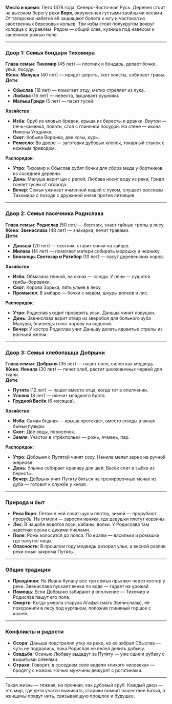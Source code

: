 
**Место и время**: Лето 1378 года, Северо-Восточная Русь. Деревня стоит на высоком берегу реки **Воря**, окруженная густыми хвойными лесами. От татарских набегов её защищают болота к югу и частокол из заостренных березовых кольев. Три избы стоят полукругом вокруг колодца с журавлём. Рядом — общий хлев, кузница под навесом и засеянное рожью поле.

---

### **Двор 1: Семья бондаря Тихомира**

**Глава семьи**: **Тихомир** (45 лет) — плотник и бондарь, делает бочки, ульи, посуду.  
**Жена**: **Малуша** (40 лет) — прядет шерсть, ткет холсты, собирает травы.  
**Дети**:

- **Сбыслав** (18 лет) — помогает отцу, метко стреляет из лука.
- **Любава** (16 лет) — невеста, вышивает рушники.
- **Малыш Гридя** (5 лет) — пасет гусей.

**Хозяйство**:

- **Изба**: Сруб из еловых бревон, крыша из бересты и дранки. Внутри — печь-каменка, полати, стол с глиняной посудой. На стене — икона Николы Угодника.
- **Скот**: Кобыла Воронка, две козы, куры.
- **Ремесло**: Во дворе — заготовки дубовых клепок, токарный станок с ножным приводом.

**Распорядок**:

- **Утро**: Тихомир и Сбыслав рубят бочки для сбора меда у бортников из соседней деревни.
- **День**: Малуша варит щи с репой, Любава носит воду из реки, Гридя гоняет гусей от огорода.
- **Вечер**: Семья ужинает ячменной кашей с луком, слушает рассказы Тихомира о походе с дружиной князя против литовцев.

---

### **Двор 2: Семья пасечника Родислава**

**Глава семьи**: **Родислав** (50 лет) — бортник, знает тайные тропы в лесу.  
**Жена**: **Звенислава** (48 лет) — знахарка, лечит травами.  
**Дети**:

- **Даньша** (20 лет) — охотник, ставит силки на зайцев.
- **Милава** (14 лет) — помогает матери собирать морошку и чернику.
- **Близнецы Светозар и Ратибор** (10 лет) — пасут деревенских коров.

**Хозяйство**:

- **Изба**: Обмазана глиной, на окнах — слюда. У печи — сушатся грибы-боровики.
- **Скот**: Корова Зорька, пять ульев в лесу.
- **Промысел**: В амбаре — бочки с медом, шкуры волков и лис.

**Распорядок**:

- **Утро**: Родислав уходит проверять ульи, Даньша чинит ловушки.
- **День**: Звенислава варит отвар из зверобоя для больного зуба Малуши, близнецы гонят корову на водопой.
- **Вечер**: У костра Родислав учит Даньшу делать ядовитые стрелы из волчьей желчи.

---

### **Двор 3: Семья хлебопашца Добрыни**

**Глава семьи**: **Добрыня** (35 лет) — пашет поле, силен как медведь.  
**Жена**: **Ненила** (30 лет) — печет хлеб, растит шелковичных червей для ткани.  
**Дети**:

- **Путята** (12 лет) — пашет вместо отца, когда тот в ополчении.
- **Ульяна** (8 лет) — нянчит младшего брата.
- **Грудной Васёк** (6 месяцев).

**Хозяйство**:

- **Изба**: Самая бедная — крыша протекает, вместо слюды в окнах бычьи пузыри.
- **Скот**: Две овцы, поросенок.
- **Земля**: Участок в «трёхполье» — рожь, ячмень, пар.

**Распорядок**:

- **Утро**: Добрыня с Путятой чинят соху, Ненила мелет зерно на ручной жернове.
- **День**: Ульяна собирает крапиву для щей, Васёк спит в зыбке из бересты.
- **Вечер**: Добрыня учит Путяту биться на тренировочных мечах из дуба — готовит к службе у князя.

---

### **Природа и быт**

- **Река Воря**: Летом в ней ловят щук и плотву, зимой — прорубают прорубь. На отмели — заросли ивняка, где девушки плетут корзины.
- **Лес**: В чащобе водятся лоси, кабаны, волки. У Родислава там заветная сосна с дикими пчелами.
- **Поле**: Рожь колосится до пояса. По краям — васильки и ромашки, где пасутся овцы.
- **Опасности**: В прошлом году медведь разорил ульи, а весной разлив реки смыл закрома Путяты.

---

### **Общие традиции**

- **Праздники**: На Ивана Купалу все три семьи прыгают через костер у реки. Звенислава пускает венки по воде — гадает на урожай.
- **Помощь**: Если Добрыню забирают в ополчение — Тихомир и Родислав пашут его поле.
- **Смерть**: Когда умерла старуха Агафья (мать Звениславы), её похоронили в лесу под курганом, положив глиняный горшок с кашей.


---

### **Конфликты и радости**

- **Ссора**: Даньша подстрелил утку на реке, но её забрал Сбыслав — чуть не подрались, пока Родислав не велел делить добычу.
- **Свадьба**: Осенью Любаву выдадут за Путяту — уже сшили рубаху с вышитыми оленями.
- **Страхи**: Говорят, в соседнем селе видели «лихого человека» — бродягу с ножом. Ночью мужчины дежурят с рогатинами.

---

Такая жизнь — тяжкая, но прочная, как дубовый сруб. Каждый двор — это мир, где дети учатся выживать, старики помнят нашествие Батыя, а женщины прядут нить, связывающую прошлое и будущее.



